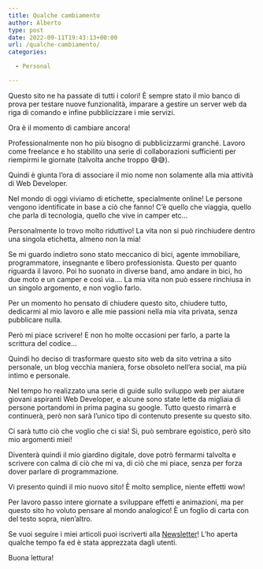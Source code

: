 ```yaml
---
title: Qualche cambiamento
author: Alberto
type: post
date: 2022-09-11T19:43:13+00:00
url: /qualche-cambiamento/
categories:

  - Personal

---
```

Questo sito ne ha passate di tutti i colori! È sempre stato il mio banco di prova per testare nuove funzionalità, imparare a gestire un server web da riga di comando e infine pubblicizzare i mie servizi.

Ora è il momento di cambiare ancora!

Professionalmente non ho più bisogno di pubblicizzarmi granché. Lavoro come freelance e ho stabilito una serie di collaborazioni sufficienti per riempirmi le giornate (talvolta anche troppo 😅😅).

Quindi è giunta l&#8217;ora di associare il mio nome non solamente alla mia attività di Web Developer.

Nel mondo di oggi viviamo di etichette, specialmente online! Le persone vengono identificate in base a ciò che fanno! C&#8217;è quello che viaggia, quello che parla di tecnologia, quello che vive in camper etc&#8230;

Personalmente lo trovo molto riduttivo! La vita non si può rinchiudere dentro una singola etichetta, almeno non la mia!

Se mi guardo indietro sono stato meccanico di bici, agente immobiliare, programmatore, insegnante e libero professionista. Questo per quanto riguarda il lavoro. Poi ho suonato in diverse band, amo andare in bici, ho due moto e un camper e così via&#8230;. La mia vita non può essere rinchiusa in un singolo argomento, e non voglio farlo.

Per un momento ho pensato di chiudere questo sito, chiudere tutto, dedicarmi al mio lavoro e alle mie passioni nella mia vita privata, senza pubblicare nulla.

Però mi piace scrivere! E non ho molte occasioni per farlo, a parte la scrittura del codice&#8230;

Quindi ho deciso di trasformare questo sito web da sito vetrina a sito personale, un blog vecchia maniera, forse obsoleto nell&#8217;era social, ma più intimo e personale.

Nel tempo ho realizzato una serie di guide sullo sviluppo web per aiutare giovani aspiranti Web Developer, e alcune sono state lette da migliaia di persone portandomi in prima pagina su google. Tutto questo rimarrà e continuerà, però non sarà l&#8217;unico tipo di contenuto presente su questo sito.

Ci sarà tutto ciò che voglio che ci sia! Si, può sembrare egoistico, però sito mio argomenti miei!

Diventerà quindi il mio giardino digitale, dove potrò fermarmi talvolta e scrivere con calma di ciò che mi va, di ciò che mi piace, senza per forza dover parlare di programmazione.

Vi presento quindi il mio nuovo sito! È molto semplice, niente effetti wow!

Per lavoro passo intere giornate a sviluppare effetti e animazioni, ma per questo sito ho voluto pensare al mondo analogico! È un foglio di carta con del testo sopra, nien&#8217;altro.

Se vuoi seguire i miei articoli puoi iscriverti alla [Newsletter][1]! L&#8217;ho aperta qualche tempo fa ed è stata apprezzata dagli utenti.

Buona lettura!

 [1]: /iscriviti-alla-newsletter/